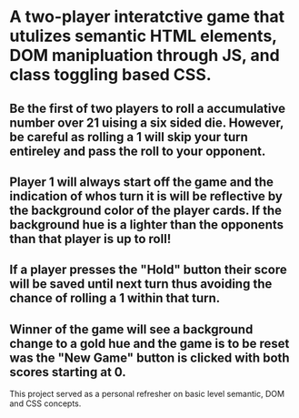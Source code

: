 # A two-player interatctive game that utulizes semantic HTML elements, DOM manipluation through JS, and class toggling based CSS.

## Be the first of two players to roll a accumulative number over 21 uising a six sided die. However, be careful as rolling a 1 will skip your turn entireley and pass the roll to your opponent.

## Player 1 will always start off the game and the indication of whos turn it is will be reflective by the background color of the player cards. If the background hue is a lighter than the opponents than that player is up to roll!

## If a player presses the "Hold" button their score will be saved until next turn thus avoiding the chance of rolling a 1 within that turn.

## Winner of the game will see a background change to a gold hue and the game is to be reset was the "New Game" button is clicked with both scores starting at 0.

This project served as a personal refresher on basic level semantic, DOM and CSS concepts.
